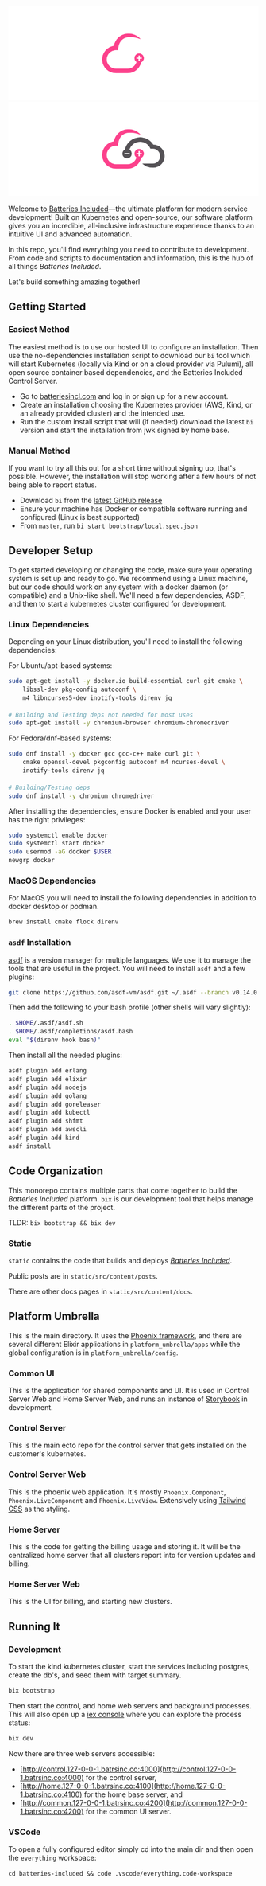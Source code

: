 <p align="center">
  <img src="./.github/header-dark.png#gh-dark-mode-only" />
  <img src="./.github/header-light.png#gh-light-mode-only" />
</p>

Welcome to [Batteries Included](https://www.batteriesincl.com/)—the ultimate platform for modern service development! Built on Kubernetes and open-source, our software platform gives you an incredible, all-inclusive infrastructure experience thanks to an intuitive UI and advanced automation.

In this repo, you'll find everything you need to contribute to development. From
code and scripts to documentation and information, this is the hub of all things
_Batteries Included_.

Let's build something amazing together!

## Getting Started

### Easiest Method

The easiest method is to use our hosted UI to configure an installation. Then
use the no-dependencies installation script to download our `bi` tool which will
start Kubernetes (locally via Kind or on a cloud provider via Pulumi), all open
source container based dependencies, and the Batteries Included Control Server.

- Go to [batteriesincl.com](https://www.batteriesincl.com) and
  log in or sign up for a new account.
- Create an installation choosing the Kubernetes provider (AWS, Kind, or an
  already provided cluster) and the intended use.
- Run the custom install script that will (if needed) download the latest `bi`
  version and start the installation from jwk signed by home base.

### Manual Method

If you want to try all this out for a short time without signing up, that's
possible. However, the installation will stop working after a few hours of not
being able to report status.

- Download `bi` from the
  [latest GitHub release](https://github.com/batteries-included/batteries-included/releases)
- Ensure your machine has Docker or compatible software running and configured
  (Linux is best supported)
- From `master`, run `bi start bootstrap/local.spec.json`

## Developer Setup

To get started developing or changing the code, make sure your operating system
is set up and ready to go. We recommend using a Linux machine, but our code
should work on any system with a docker daemon (or compatible) and a Unix-like
shell. We'll need a few dependencies, ASDF, and then to start a kubernetes
cluster configured for development.

### Linux Dependencies

Depending on your Linux distribution, you'll need to install the following
dependencies:

For Ubuntu/apt-based systems:

```bash
sudo apt-get install -y docker.io build-essential curl git cmake \
    libssl-dev pkg-config autoconf \
    m4 libncurses5-dev inotify-tools direnv jq

# Building and Testing deps not needed for most uses
sudo apt-get install -y chromium-browser chromium-chromedriver
```

For Fedora/dnf-based systems:

```bash
sudo dnf install -y docker gcc gcc-c++ make curl git \
    cmake openssl-devel pkgconfig autoconf m4 ncurses-devel \
    inotify-tools direnv jq

# Building/Testing deps
sudo dnf install -y chromium chromedriver
```

After installing the dependencies, ensure Docker is enabled and your user has
the right privileges:

```bash
sudo systemctl enable docker
sudo systemctl start docker
sudo usermod -aG docker $USER
newgrp docker
```

### MacOS Dependencies

For MacOS you will need to install the following dependencies in addition to
docker desktop or podman.

```bash
brew install cmake flock direnv
```

### `asdf` Installation

[asdf](https://asdf-vm.com/) is a version manager for multiple languages. We use
it to manage the tools that are useful in the project. You will need to install
`asdf` and a few plugins:

```bash
git clone https://github.com/asdf-vm/asdf.git ~/.asdf --branch v0.14.0
```

Then add the following to your bash profile (other shells will vary slightly):

```bash
. $HOME/.asdf/asdf.sh
. $HOME/.asdf/completions/asdf.bash
eval "$(direnv hook bash)"
```

Then install all the needed plugins:

```bash
asdf plugin add erlang
asdf plugin add elixir
asdf plugin add nodejs
asdf plugin add golang
asdf plugin add goreleaser
asdf plugin add kubectl
asdf plugin add shfmt
asdf plugin add awscli
asdf plugin add kind
asdf install
```

## Code Organization

This monorepo contains multiple parts that come together to build the _Batteries
Included_ platform. `bix` is our development tool that helps manage the
different parts of the project.

TLDR: `bix bootstrap && bix dev`

### Static

`static` contains the code that builds and deploys
[_Batteries Included_](https://www.batteriesincl.com).

Public posts are in `static/src/content/posts`.

There are other docs pages in `static/src/content/docs`.

## Platform Umbrella

This is the main directory. It uses the [Phoenix framework](https://phoenixframework.org/), and there are several different Elixir applications in `platform_umbrella/apps` while the global configuration is in `platform_umbrella/config`.

### Common UI

This is the application for shared components and UI. It is used in Control
Server Web and Home Server Web, and runs an instance of
[Storybook](https://github.com/phenixdigital/phoenix_storybook) in development.

### Control Server

This is the main ecto repo for the control server that gets installed on the
customer's kubernetes.

### Control Server Web

This is the phoenix web application. It's mostly `Phoenix.Component`,
`Phoenix.LiveComponent` and `Phoenix.LiveView`. Extensively using
[Tailwind CSS](https://tailwindcss.com/) as the styling.

### Home Server

This is the code for getting the billing usage and storing it. It will be the
centralized home server that all clusters report into for version updates and
billing.

### Home Server Web

This is the UI for billing, and starting new clusters.

## Running It

### Development

To start the kind kubernetes cluster, start the services including postgres,
create the db's, and seed them with target summary.

```bash
bix bootstrap
```

Then start the control, and home web servers and background processes. This will
also open up a
[iex console](https://elixirschool.com/en/lessons/basics/iex_helpers) where you
can explore the process status:

```bash
bix dev
```

Now there are three web servers accessible:

- [http://control.127-0-0-1.batrsinc.co:4000](http://control.127-0-0-1.batrsinc.co:4000)
  for the control server,
- [http://home.127-0-0-1.batrsinc.co:4100](http://home.127-0-0-1.batrsinc.co:4100)
  for the home base server, and
- [http://common.127-0-0-1.batrsinc.co:4200](http://common.127-0-0-1.batrsinc.co:4200)
  for the common UI server.

### VSCode

To open a fully configured editor simply cd into the main dir and then open the
`everything` workspace:

`cd batteries-included && code .vscode/everything.code-workspace`
